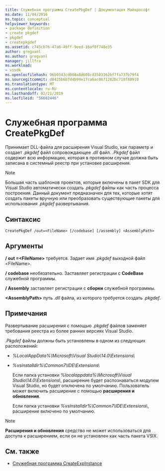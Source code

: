 ```yaml
---
title: Служебная программа CreatePkgDef | Документация Майкрософт
ms.date: 11/04/2016
ms.topic: conceptual
helpviewer_keywords:
- package definition
- create pkgdef
- pkgdef
- createpkgdef
ms.assetid: c745cb76-47a6-49ff-9eed-16af0f748e35
author: gregvanl
ms.author: gregvanl
manager: jillfra
ms.workload:
- vssdk
ms.openlocfilehash: 96b0343cd088a8d608cd3503162bf7fa737b79f4
ms.sourcegitcommit: d0425b6b7d4b99e17ca6ac0671282bc718f80910
ms.translationtype: MT
ms.contentlocale: ru-RU
ms.lasthandoff: 02/21/2019
ms.locfileid: "56602446"
---
```

# <a name="createpkgdef-utility"></a>Служебная программа CreatePkgDef
Принимает DLL-файла для расширения Visual Studio, как параметр и создает *.pkgdef* файл сопровождающее *.dll* файл. *.Pkgdef* файл содержит всю информацию, которая в противном случае должна быть записана в системный реестр при установке расширения.

> [!NOTE]
>  Большая часть шаблонов проектов, которые включены в пакет SDK для Visual Studio автоматически создать *.pkgdef* файлы как часть процесса построения. Данный документ предназначен для тех, которые хотят создать пакеты вручную или преобразовать существующие пакеты для использования *.pkgdef* развертывания.

## <a name="syntax"></a>Синтаксис

```
CreatePkgDef /out=<FileName> [/codebase] [/assembly] <AssemblyPath>
```

## <a name="arguments"></a>Аргументы
 **/ out =&lt;FileName&gt;**  требуется. Задает имя *.pkgdef* выходной файл &lt;FileName&gt;.

 **/ codebase** необязательно. Заставляет регистрации с **CodeBase** служебной программы.

 **/ Assembly** заставляет регистрации с **сборки** служебной программы.

 **&lt;AssemblyPath&gt;**  путь *.dll* файла, из которого требуется создать *.pkgdef*.

## <a name="remarks"></a>Примечания
 Развертывание расширения с помощью *.pkgdef* файлов заменяет требования реестра из более ранних версиях Visual Studio.

 *.Pkgdef* файлы должны быть установлены в одном из следующих расположений:

- *%LocalAppData%\Microsoft\Visual Studio\14.0\Extensions\\*

- *%vsinstalldir%\Common7\IDE\Extensions\\*

  Если папка установки *%localappdata%\Microsoft\Visual Studio\14.0\Extensions\\*, расширение будет распознаваться модулем Visual Studio, но будет отключена по умолчанию. Пользователь может включить расширение с помощью **расширения и обновления**.

  Если папка установки *%vsinstalldir%\Common7\IDE\Extensions\\*, расширение включено по умолчанию.

> [!NOTE]
>  **Расширения и обновления** средство не может использоваться для доступа к расширением, если он не установлен как часть пакета VSIX.

## <a name="see-also"></a>См. также
- [Служебная программа CreateExpInstance](../../extensibility/internals/createexpinstance-utility.md)